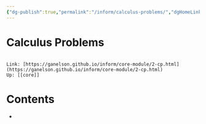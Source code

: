 ```yaml
---
{"dg-publish":true,"permalink":"/inform/calculus-problems/","dgHomeLink":true,"dgPassFrontmatter":false}
---
```


# Calculus Problems
```ad-info

Link: [https://ganelson.github.io/inform/core-module/2-cp.html](https://ganelson.github.io/inform/core-module/2-cp.html)
Up: [[core]]
```

# Contents
- 